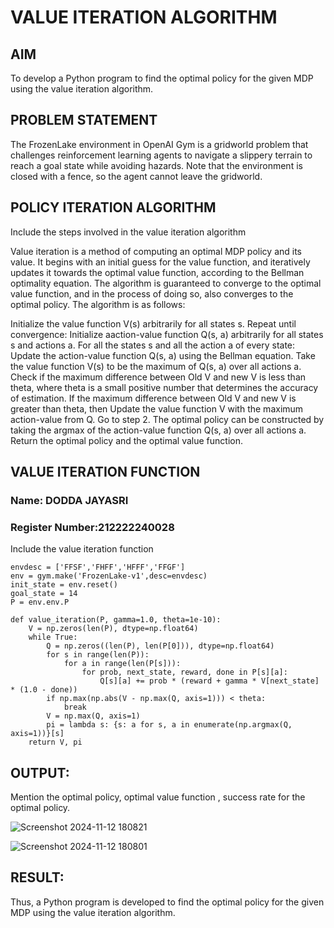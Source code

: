 # VALUE ITERATION ALGORITHM

## AIM
To develop a Python program to find the optimal policy for the given MDP using the value iteration algorithm.

## PROBLEM STATEMENT
The FrozenLake environment in OpenAI Gym is a gridworld problem that challenges reinforcement learning agents to navigate a slippery terrain to reach a goal state while avoiding hazards. Note that the environment is closed with a fence, so the agent cannot leave the gridworld.

## POLICY ITERATION ALGORITHM
Include the steps involved in the value iteration algorithm

Value iteration is a method of computing an optimal MDP policy and its value.
It begins with an initial guess for the value function, and iteratively updates it towards the optimal value function, according to the Bellman optimality equation.
The algorithm is guaranteed to converge to the optimal value function, and in the process of doing so, also converges to the optimal policy.
The algorithm is as follows:

Initialize the value function V(s) arbitrarily for all states s.
Repeat until convergence:
Initialize aaction-value function Q(s, a) arbitrarily for all states s and actions a.
For all the states s and all the action a of every state:
Update the action-value function Q(s, a) using the Bellman equation.
Take the value function V(s) to be the maximum of Q(s, a) over all actions a.
Check if the maximum difference between Old V and new V is less than theta, where theta is a small positive number that determines the accuracy of estimation.
If the maximum difference between Old V and new V is greater than theta, then
Update the value function V with the maximum action-value from Q.
Go to step 2.
The optimal policy can be constructed by taking the argmax of the action-value function Q(s, a) over all actions a.
Return the optimal policy and the optimal value function.

## VALUE ITERATION FUNCTION
### Name: DODDA JAYASRI
### Register Number:212222240028
Include the value iteration function
```
envdesc = ['FFSF','FHFF','HFFF','FFGF']
env = gym.make('FrozenLake-v1',desc=envdesc)
init_state = env.reset()
goal_state = 14
P = env.env.P
```
```
def value_iteration(P, gamma=1.0, theta=1e-10):
    V = np.zeros(len(P), dtype=np.float64)
    while True:
        Q = np.zeros((len(P), len(P[0])), dtype=np.float64)
        for s in range(len(P)):
            for a in range(len(P[s])):
                for prob, next_state, reward, done in P[s][a]:
                    Q[s][a] += prob * (reward + gamma * V[next_state] * (1.0 - done))
        if np.max(np.abs(V - np.max(Q, axis=1))) < theta:
            break
        V = np.max(Q, axis=1)
        pi = lambda s: {s: a for s, a in enumerate(np.argmax(Q, axis=1))}[s]
    return V, pi
```
## OUTPUT:

Mention the optimal policy, optimal value function , success rate for the optimal policy.

![Screenshot 2024-11-12 180821](https://github.com/user-attachments/assets/97c581d2-c935-4e6b-a5b0-00757769c989)

![Screenshot 2024-11-12 180801](https://github.com/user-attachments/assets/8d4cf7df-e275-4d3b-88b2-7f391548067c)


## RESULT:

Thus, a Python program is developed to find the optimal policy for the given MDP using the value iteration algorithm.
